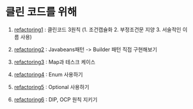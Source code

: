 
# 클린 코드를 위해

1) [refactoring1](https://velog.io/@ngngs/dd-5jjwyuu4) : 클린코드 3원칙 (1. 조건캡슐화 2. 부정조건문 지양 3. 서술적인 이름 사용)

2) [refactoring2](https://velog.io/@ngngs/%EB%A6%AC%ED%8C%A9%ED%86%A0%EB%A7%81-2%ED%83%84feat.%EC%9D%B4%ED%8E%99%ED%8B%B0%EB%B8%8C%EC%9E%90%EB%B0%94) : Javabeans패턴 -> Builder 패턴 직접 구현해보기

3) [refactoring3](https://velog.io/@ngngs/%EB%A6%AC%ED%8C%A9%ED%86%A0%EB%A7%81-3%ED%83%84feat.ChatGPT) : Map과 테스크 케이스

4) [refactoring4](https://velog.io/@ngngs/%EB%A6%AC%ED%8C%A9%ED%86%A0%EB%A7%81-4%ED%83%84Enum) : Enum 사용하기

5) [refactoring5](https://velog.io/@ngngs/%EB%A6%AC%ED%8C%A9%ED%86%A0%EB%A7%81-5%ED%83%84Optional) : Optional 사용하기

6) [refactoring6](https://velog.io/@ngngs/%EB%A6%AC%ED%8C%A9%ED%86%A0%EB%A7%81-6%ED%83%84-DIP-OCP-%EC%A7%80%ED%82%A4%EA%B8%B0) : DIP, OCP 원칙 지키기
